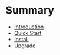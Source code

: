 # Summary

* [Introduction](README.md)
* [Quick Start](docs/quick-start.md)
* [Install](/docs/install.md#installation-guide)
* [Upgrade](docs/install/upgrade.md)

